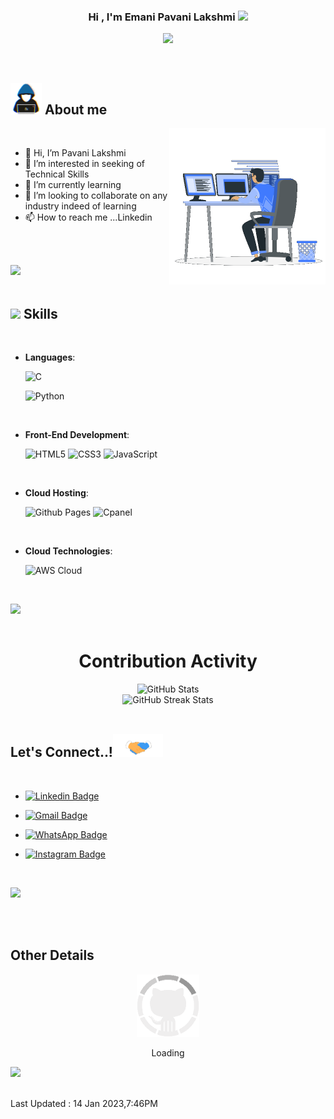 

<h3 align="center"><b>Hi , I'm Emani Pavani Lakshmi </b><img src="https://media.giphy.com/media/hvRJCLFzcasrR4ia7z/giphy.gif" width="30"></h3>

<p align="center">
  <a href="https://github.com/DenverCoder1/readme-typing-svg"><img src="https://readme-typing-svg.herokuapp.com?font=Time+New+Roman&color=cyan&size=25&center=true&vCenter=true&width=600&height=100&lines=Thanks+for+visiting!+..&hearts;++;Self-taught+Disciple,;Computer+Science+Student,;Active+Learner/Researcher,;Love+to+learn+new+stuffs..<3"></a>
</p>


<br>



	
## <picture><img src = "https://github.com/0xAbdulKhalid/0xAbdulKhalid/raw/main/assets/mdImages/about_me.gif" width = 50px></picture> **About me**

<picture> <img align="right" src="https://github.com/0xAbdulKhalid/0xAbdulKhalid/raw/main/assets/mdImages/Right_Side.gif" width = 250px></picture>

<br>

- 👋 Hi, I’m Pavani Lakshmi 
- 👀 I’m interested in seeking of Technical Skills
- 🌱 I’m currently learning 
- 💞️ I’m looking to collaborate on any industry indeed of learning
- 📫 How to reach me ...Linkedin


<br><br>

<img src="https://user-images.githubusercontent.com/73097560/115834477-dbab4500-a447-11eb-908a-139a6edaec5c.gif"><br><br>

## <img src="https://media2.giphy.com/media/QssGEmpkyEOhBCb7e1/giphy.gif?cid=ecf05e47a0n3gi1bfqntqmob8g9aid1oyj2wr3ds3mg700bl&rid=giphy.gif" width ="25"><b> Skills</b>
<br>

<p align="center">

- **Languages**:

    ![C](https://img.shields.io/badge/C%20-%232370ED.svg?style=for-the-badge&logo=c&logoColor=white)
 
    ![Python](https://img.shields.io/badge/Python%20-%2314354C.svg?style=for-the-badge&logo=python&logoColor=white)
<br>

- **Front-End Development**:

   ![HTML5](https://img.shields.io/badge/HTML5%20-%23E34F26.svg?style=for-the-badge&logo=html5&logoColor=white)
   ![CSS3](https://img.shields.io/badge/CSS%20-%231572B6.svg?style=for-the-badge&logo=css3&logoColor=white)
   ![JavaScript](https://img.shields.io/badge/JavaScript%20-%23F7DF1E.svg?style=for-the-badge&logo=javascript&logoColor=black)

<br>

- **Cloud Hosting**:

    ![Github Pages](https://img.shields.io/badge/GitHub%20Pages-%23327FC7.svg?style=for-the-badge&logo=github&logoColor=white)
    ![Cpanel](https://img.shields.io/badge/CPANEL-FF9800?style=for-the-badge&logo=dialogflow&logoColor=white)
<br>

- **Cloud Technologies**:

    ![AWS Cloud](https://img.shields.io/badge/Amazon_AWS-FF9900?style=for-the-badge&logo=amazonaws&logoColor=white)

<br>

<img src="https://user-images.githubusercontent.com/73097560/115834477-dbab4500-a447-11eb-908a-139a6edaec5c.gif"><br><br>



<div align=center>
        <h1>Contribution Activity</h1>
        <img src="https://github-readme-stats.vercel.app/api?username=emanipavani123&title_color=6FDA44&text_color=FFFFFF&show_icons=true&icon_color=6FDA44&include_all_commits=true&count_private=true&theme=dark" alt="GitHub Stats" height="200" />
        <br>
        <!--
        <img src="https://github-readme-stats.vercel.app/api/top-langs?username=ahmedfathydev&layout=compact&title_color=6FDA44&text_color=FFFFFF&theme=dark" alt="GitHub Most Used Languages" height="200" />
        <br>
        -->
        <img src="https://github-readme-streak-stats.herokuapp.com/?user=emanipavani123&theme=dark&date_format=j%20M%5B%20Y%5D&currStreakLabel=6FDA44&fire=6FDA44&ring=6FDA44" alt="GitHub Streak Stats" height="200" />
        <br>
        <br>
    </div>


## <b> Let's Connect..!</b><img src="https://github.com/0xAbdulKhalid/0xAbdulKhalid/raw/main/assets/mdImages/handshake.gif" width ="80">
<br>

<div align='left'>

<!-- SOCAIL MEDIA HANDLES -->

- [![Linkedin Badge](https://img.shields.io/badge/-Pavani-Lakshmi-blue?style=flat-square&logo=Linkedin&logoColor=white&link=https://www.linkedin.com/in/pavani-lakshmi-emani-4117b4228)](https://www.linkedin.com/in/pavani-lakshmi-emani-4117b4228)

- [![Gmail Badge](https://img.shields.io/badge/-emanipavanilakshmi@gmail.com-c14438?style=flat-square&logo=Gmail&logoColor=white&link=mailto:emanipavanilakshmi@gmail.com)](mailto:emanipavanilakshmi@gmail.com)

- [![WhatsApp Badge](https://img.shields.io/badge/-WhatsApp-25D366?style=flat-square&logo=whatsapp&logoColor=white&link=https://wa.me/+919701514053)](https://wa.me/+919701514053)

- [![Instagram Badge](https://img.shields.io/badge/Imudaypamu-E4405F?style=flat-square&logo=instagram&logoColor=white&link=https://instagram.com/uday_kiran_pamu?igshid=NTdlMDg3MTY=)](https://instagram.com/uday_kiran_pamu?igshid=NTdlMDg3MTY=)


<br>

<img src="https://user-images.githubusercontent.com/73097560/115834477-dbab4500-a447-11eb-908a-139a6edaec5c.gif"><br><br>

<br>

## Other Details

<div align=center>
        <img src="https://raw.githubusercontent.com/AhmedFathyDev/AhmedFathyDev/main/GitHub.gif" alt="GitHub Octocat Logo" height="100">
        <p>Loading</p>
    </div>

<img src="https://user-images.githubusercontent.com/73097560/115834477-dbab4500-a447-11eb-908a-139a6edaec5c.gif"><br><br>


 <p> Last Updated : 14 Jan 2023,7:46PM</p>

<!---
Imudaypamu/Imudaypamu is a ✨ special ✨ repository because its `README.md` (this file) appears on your GitHub profile.
You can click the Preview link to take a look at your changes.
--->













